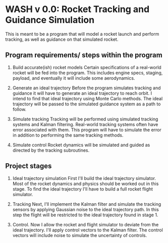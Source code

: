 # WASH v 0.0: Rocket Tracking and Guidance Simulation

This is meant to be a program that will model a rocket launch and perform tracking, as well as guidance on that simulated rocket.

## Program requirements/ steps within the program
1. Build accurate(ish) rocket models
Certain specifications of a real-world rocket will be fed into the program. This includes engine specs, staging, payload, and eventually it will include some aerodynamics.

2. Generate an ideal trajectory
Before the program simulates tracking and guidance it will have to generate an ideal trajectory to reach orbit. I intend to find that ideal trajectory using Monte Carlo methods. The ideal trajectory will be passed to the simulated guidance system as a path to follow.

3. Simulate tracking
Tracking will be performed using simulated tracking systems and Kalman filtering. Real-world tracking systems often have error associated with them. This program will have to simulate the error in addition to performing the same tracking methods.

4. Simulate control
Rocket dynamics will be simulated and guided as directed by the tracking subroutines.

## Project stages
1. Ideal trajectory simulation
First I'll build the ideal trajectory simulator. Most of the rocket dynamics and physics should be worked out in this stage. To find the ideal trajectory I'll have to build a full rocket flight simulator.

2. Tracking
Next, I'll implement the Kalman filter and simulate the tracking sensors by applying Gaussian noise to the ideal trajectory path. In this step the flight will be restricted to the ideal trajectory found in stage 1.

3. Control.
Now I allow the rocket and flight simulator to deviate from the ideal trajectory. I'll apply control vectors to the Kalman filter. The control vectors will include noise to simulate the uncertainty of controls.
